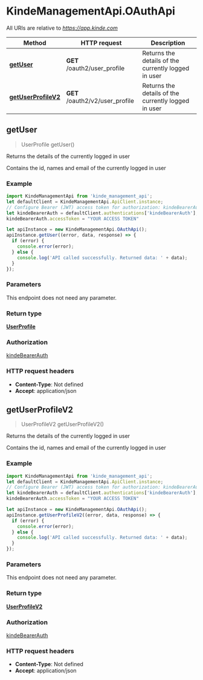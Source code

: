 # KindeManagementApi.OAuthApi

All URIs are relative to *https://app.kinde.com*

Method | HTTP request | Description
------------- | ------------- | -------------
[**getUser**](OAuthApi.md#getUser) | **GET** /oauth2/user_profile | Returns the details of the currently logged in user
[**getUserProfileV2**](OAuthApi.md#getUserProfileV2) | **GET** /oauth2/v2/user_profile | Returns the details of the currently logged in user



## getUser

> UserProfile getUser()

Returns the details of the currently logged in user

Contains the id, names and email of the currently logged in user 

### Example

```javascript
import KindeManagementApi from 'kinde_management_api';
let defaultClient = KindeManagementApi.ApiClient.instance;
// Configure Bearer (JWT) access token for authorization: kindeBearerAuth
let kindeBearerAuth = defaultClient.authentications['kindeBearerAuth'];
kindeBearerAuth.accessToken = "YOUR ACCESS TOKEN"

let apiInstance = new KindeManagementApi.OAuthApi();
apiInstance.getUser((error, data, response) => {
  if (error) {
    console.error(error);
  } else {
    console.log('API called successfully. Returned data: ' + data);
  }
});
```

### Parameters

This endpoint does not need any parameter.

### Return type

[**UserProfile**](UserProfile.md)

### Authorization

[kindeBearerAuth](../README.md#kindeBearerAuth)

### HTTP request headers

- **Content-Type**: Not defined
- **Accept**: application/json


## getUserProfileV2

> UserProfileV2 getUserProfileV2()

Returns the details of the currently logged in user

Contains the id, names and email of the currently logged in user 

### Example

```javascript
import KindeManagementApi from 'kinde_management_api';
let defaultClient = KindeManagementApi.ApiClient.instance;
// Configure Bearer (JWT) access token for authorization: kindeBearerAuth
let kindeBearerAuth = defaultClient.authentications['kindeBearerAuth'];
kindeBearerAuth.accessToken = "YOUR ACCESS TOKEN"

let apiInstance = new KindeManagementApi.OAuthApi();
apiInstance.getUserProfileV2((error, data, response) => {
  if (error) {
    console.error(error);
  } else {
    console.log('API called successfully. Returned data: ' + data);
  }
});
```

### Parameters

This endpoint does not need any parameter.

### Return type

[**UserProfileV2**](UserProfileV2.md)

### Authorization

[kindeBearerAuth](../README.md#kindeBearerAuth)

### HTTP request headers

- **Content-Type**: Not defined
- **Accept**: application/json

